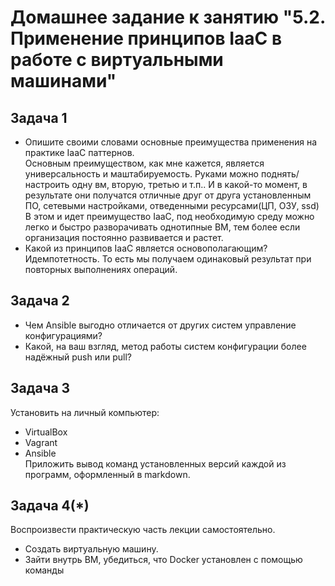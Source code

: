  
# Домашнее задание к занятию "5.2. Применение принципов IaaC в работе с виртуальными машинами"

## Задача 1  
- Опишите своими словами основные преимущества применения на практике IaaC паттернов.  
Основным преимуществом, как мне кажется, является универсальность и маштабируемость. Руками можно поднять/настроить одну вм, вторую, третью и т.п.. И в какой-то момент, в результате они получатся отличные друг от друга установленным ПО, сетевыми настройками, отведенными ресурсами(ЦП, ОЗУ, ssd)
В этом и идет преимущество IaaC, под необходимую среду можно легко и быстро разворачивать однотипные ВМ, тем более если организация постоянно развивается и растет.  
- Какой из принципов IaaC является основополагающим?  
Идемпотетность. То есть мы получаем одинаковый результат при повторных выполнениях операций.  


## Задача 2  
- Чем Ansible выгодно отличается от других систем управление конфигурациями?  
- Какой, на ваш взгляд, метод работы систем конфигурации более надёжный push или pull?  

## Задача 3  
Установить на личный компьютер:  

- VirtualBox  
- Vagrant  
- Ansible  
Приложить вывод команд установленных версий каждой из программ, оформленный в markdown.  

## Задача 4(*)  
Воспроизвести практическую часть лекции самостоятельно.  

- Создать виртуальную машину.  
- Зайти внутрь ВМ, убедиться, что Docker установлен с помощью команды  

